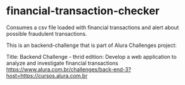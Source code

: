 # financial-transaction-checker
Consumes a csv file loaded with financial transactions and alert about possible fraudulent transactions.

This is an backend-challenge that is part of Alura Challenges project:

Title: Backend Challenge - thrid edition:  Develop a web application to analyze and investigate financial transactions
https://www.alura.com.br/challenges/back-end-3?host=https://cursos.alura.com.br


